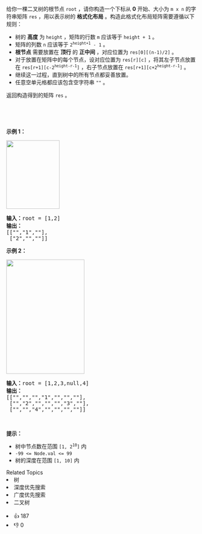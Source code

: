 <p>给你一棵二叉树的根节点 <code>root</code> ，请你构造一个下标从 <strong>0</strong> 开始、大小为 <code>m x n</code> 的字符串矩阵 <code>res</code> ，用以表示树的 <strong>格式化布局</strong> 。构造此格式化布局矩阵需要遵循以下规则：</p>

<ul>
	<li>树的 <strong>高度</strong> 为 <code>height</code> ，矩阵的行数 <code>m</code> 应该等于 <code>height + 1</code> 。</li>
	<li>矩阵的列数 <code>n</code> 应该等于 <code>2<sup>height+1</sup> - 1</code> 。</li>
	<li><strong>根节点</strong> 需要放置在 <strong>顶行</strong> 的 <strong>正中间</strong> ，对应位置为 <code>res[0][(n-1)/2]</code> 。</li>
	<li>对于放置在矩阵中的每个节点，设对应位置为 <code>res[r][c]</code> ，将其左子节点放置在 <code>res[r+1][c-2<sup>height-r-1</sup>]</code> ，右子节点放置在 <code>res[r+1][c+2<sup>height-r-1</sup>]</code> 。</li>
	<li>继续这一过程，直到树中的所有节点都妥善放置。</li>
	<li>任意空单元格都应该包含空字符串 <code>""</code> 。</li>
</ul>

<p>返回构造得到的矩阵<em> </em><code>res</code> 。</p>

<p>&nbsp;</p>

<p>&nbsp;</p>

<p><strong>示例 1：</strong></p>
<img alt="" src="https://assets.leetcode.com/uploads/2021/05/03/print1-tree.jpg" style="width: 141px; height: 181px;" />
<pre>
<strong>输入：</strong>root = [1,2]
<strong>输出：</strong>
[["","1",""],
&nbsp;["2","",""]]
</pre>

<p><strong>示例 2：</strong></p>
<img alt="" src="https://assets.leetcode.com/uploads/2021/05/03/print2-tree.jpg" style="width: 207px; height: 302px;" />
<pre>
<strong>输入：</strong>root = [1,2,3,null,4]
<strong>输出：</strong>
[["","","","1","","",""],
&nbsp;["","2","","","","3",""],
&nbsp;["","","4","","","",""]]
</pre>

<p>&nbsp;</p>

<p><strong>提示：</strong></p>

<ul>
	<li>树中节点数在范围 <code>[1, 2<sup>10</sup>]</code> 内</li>
	<li><code>-99 &lt;= Node.val &lt;= 99</code></li>
	<li>树的深度在范围 <code>[1, 10]</code> 内</li>
</ul>
<div><div>Related Topics</div><div><li>树</li><li>深度优先搜索</li><li>广度优先搜索</li><li>二叉树</li></div></div><br><div><li>👍 187</li><li>👎 0</li></div>